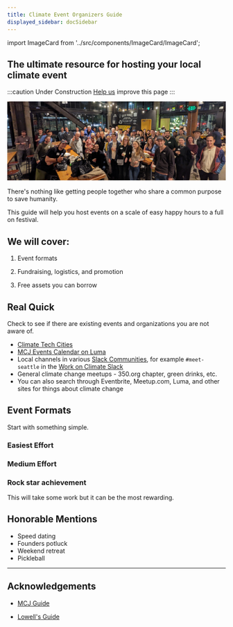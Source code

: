 ```yaml
---
title: Climate Event Organizers Guide
displayed_sidebar: docSidebar
---
```

import ImageCard from '../src/components/ImageCard/ImageCard';

## The ultimate resource for hosting your local climate event

:::caution Under Construction
[Help us](contribute) improve this page
:::

![seattle climate tech meetup](../static/img/seattle-climate-tech-meetup.jpg)

There's nothing like getting people together who share a common purpose to save humanity.

This guide will help you host events on a scale of easy happy hours to a full on festival.

## We will cover:

1. Event formats

2. Fundraising, logistics, and promotion

3. Free assets you can borrow

## Real Quick

Check to see if there are existing events and organizations you are not aware of.

- [Climate Tech Cities](https://www.climatetechcities.com/)
- [MCJ Events Calendar on Luma](https://lu.ma/u/mcj)
- Local channels in various [Slack Communities](/level-1#core-communities), for example `#meet-seattle` in the [Work on Climate Slack](https://workonclimate.org)
- General climate change meetups - 350.org chapter, green drinks, etc.
- You can also search through Eventbrite, Meetup.com, Luma, and other sites for things about climate change

## Event Formats

Start with something simple.

### Easiest Effort

<div style={{ display: 'flex', flexWrap: 'wrap'}}>
    <ImageCard
    title="Happy hour"
    description="If you are familiar with the basics, but need to hone in on a climate solution"
    imageUrl="/img/climate-tech-happy-hour.jpg"
    linkUrl="/event-format-happy-hour"
    />
    <ImageCard
    title="Co-working session"
    description="If you are actively working on a climate solution and need to advance faster"
    imageUrl="/img/climate-tech-co-working-seattle.jpg"
    linkUrl="/event-format-co-working-session"
    />
    <ImageCard
    title="City park"
    description="If you are familiar with the basics, but need to hone in on a climate solution"
    imageUrl="/img/women-in-climate-seattle.jpg"
    linkUrl="/event-format-city-park"
    />

</div>

### Medium Effort

<div style={{ display: 'flex', flexWrap: 'wrap'}}>
    <ImageCard
    title="Expert Panel"
    description="If you are actively working on a climate solution and need to advance faster"
    imageUrl="/img/climate-panel-seattle.jpg"
    linkUrl="/event-format-expert-panel"
    />
    <ImageCard
    title="Coffee Crawl"
    description="If you are familiar with the basics, but need to hone in on a climate solution"
    imageUrl="/img/climate-coffee-crawl.jpg"
    linkUrl="/event-format-coffee-crawl"
    />
    <ImageCard
    title="Trivia Night"
    description="If you are actively working on a climate solution and need to advance faster"
    imageUrl="/img/climate-tech-trivia-night.jpg"
    linkUrl="/event-format-trivia-night"
    />
</div>

### Rock star achievement

This will take some work but it can be the most rewarding.

<div style={{ display: 'flex', flexWrap: 'wrap'}}>
    <ImageCard
    title="Lightning talks"
    description="Put on a great show and learn a ton"
    imageUrl="/img/climate-lightning-talks.jpg"
    linkUrl="/event-format-lightning-talks"
    />
    <ImageCard
    title="Outdoor Excursion"
    description="Bond in a new environment"
    imageUrl="/img/climate-ski-trip.jpg"
    linkUrl="/event-format-outdoor-excursion"
    />
    <ImageCard
    title="Climate Day / Week"
    description="Paint the town green!"
    imageUrl="/img/pnw-climate-week-event.png"
    linkUrl="/event-format-climate-day-or-week"
    />
</div>

## Honorable Mentions

- Speed dating
- Founders potluck
- Weekend retreat
- Pickleball

---

## Acknowledgements

- [MCJ Guide](https://docs.google.com/document/d/1wRzbTbouCaz_gdQ6bW7qaDNa1gk8M3pJkuTjJoYbPk8/edit#)

- [Lowell's Guide](https://www.notion.so/Organizing-a-Climate-Meetup-2c7005194d4b4c6f954231668432f7b3?pvs=4)